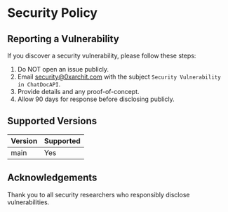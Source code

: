 # Security Policy

## Reporting a Vulnerability
If you discover a security vulnerability, please follow these steps:

1. Do NOT open an issue publicly.
2. Email security@0xarchit.com with the subject `Security Vulnerability in ChatDocAPI`.
3. Provide details and any proof-of-concept.
4. Allow 90 days for response before disclosing publicly.

## Supported Versions

| Version | Supported          |
| ------- | ------------------ |
| main    | Yes                |

## Acknowledgements
Thank you to all security researchers who responsibly disclose vulnerabilities.

